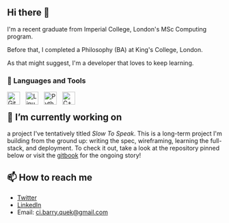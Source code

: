 ## Hi there 👋

I'm a recent graduate from Imperial College, London's MSc Computing program. 

Before that, I completed a Philosophy (BA) at King's College, London.

As that might suggest, I'm a developer that loves to keep learning. 

### 🧰 Languages and Tools

<img align="left" alt="Git" width="30px" style="padding-right:10px;" src="https://cdn.jsdelivr.net/gh/devicons/devicon/icons/git/git-original.svg" />
<img align="left" alt="Linux" width="30px" style="padding-right:10px;" src="https://cdn.jsdelivr.net/gh/devicons/devicon/icons/linux/linux-original.svg" />
<img align="left" alt="Python" width="30px" style="padding-right:10px;" src="https://cdn.jsdelivr.net/gh/devicons/devicon/icons/python/python-plain.svg" />
<img align="left" alt="C++" width="30px" style="padding-right:10px;" src="https://cdn.jsdelivr.net/gh/devicons/devicon/icons/cplusplus/cplusplus-line.svg" />
<br />

## 🔭 I’m currently working on 

a project I've tentatively titled *Slow To Speak*. This is a long-term project I'm building from the ground up: writing the spec, wireframing, learning the full-stack, and deployment. To check it out, take a look at the repository pinned below or visit the [gitbook](https://barry-in-his-moms-basement.gitbook.io/slow-to-speak-the-journey/) for the ongoing story!

## 📫 How to reach me
- [Twitter](https://twitter.com/barrtholemew) 
- [LinkedIn](https://www.linkedin.com/in/barry-quek/)
- Email: ci.barry.quek@gmail.com



